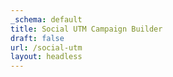 ```yaml
---
_schema: default
title: Social UTM Campaign Builder
draft: false
url: /social-utm
layout: headless
---
```

<div class="cms-embed" data-cms-embed="PHNjcmlwdCB0eXBlPSJ0ZXh0L2phdmFzY3JpcHQiIHNyYz0iaHR0cHM6Ly9mb3JtLmpvdGZvcm0uY29tL2pzZm9ybS8yMzE3MDUwMjc0MTAwMzkiPjwvc2NyaXB0Pg=="><script type="text/javascript" src="https://form.jotform.com/jsform/231705027410039"></script></div>